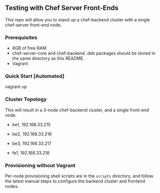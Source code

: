 ## Testing with Chef Server Front-Ends

This repo will allow you to stand up a chef-backend cluster with a single chef-server front-end node.

### Prerequisites

* 8GB of free RAM
* chef-server-core and chef-backend .deb packages should be stored in the same directory as this README.
* Vagrant

### Quick Start [Automated]

vagrant up

### Cluster Topology

This will result in a 3-node chef-backend cluster, and a single front-end
node.

* be1, 192.168.33.215
* be2, 192.168.33.216
* be3, 192.168.33.217

* fe1, 192.168.33.218

### Provisioning without Vagrant

Per-node provisioning shell scripts are in the `scripts` directory, and follow the latest manual steps to configure the backend cluster and frontend nodes.
